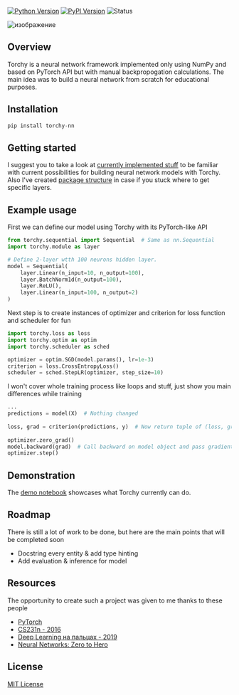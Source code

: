
[![Python Version](https://img.shields.io/badge/python-3.11-blue.svg)](https://www.python.org/downloads/release/python-360/)
[![PyPI Version](https://img.shields.io/pypi/v/torchy-nn.svg)](https://pypi.org/project/torchy-nn/)
![Status](https://img.shields.io/badge/status-alpha-orange.svg)

![изображение](https://github.com/chuvalniy/Torchy/assets/85331232/e0ab8cfe-4e12-42f9-b90e-37fb93f8ffd0)


## Overview
Torchy is a neural network framework implemented only using NumPy and based on PyTorch API but with manual backpropogation calculations. The main idea was to build a neural network from scratch for educational purposes.

## Installation
```python
pip install torchy-nn
```
## Getting started
I suggest you to take a look at [currently implemented stuff](https://github.com/chuvalniy/Torchy/blob/main/docs/Implemented.md) to be familiar with current possibilities for building neural network models with Torchy. Also I've created [package structure](https://github.com/chuvalniy/Torchy/blob/main/docs/PackageStructure.md) in case if you stuck where to get specific layers.

## Example usage
First we can define our model using Torchy with its PyTorch-like API

```python
from torchy.sequential import Sequential  # Same as nn.Sequential
import torchy.module as layer

# Define 2-layer wtth 100 neurons hidden layer.
model = Sequential(
    layer.Linear(n_input=10, n_output=100),
    layer.BatchNorm1d(n_output=100),
    layer.ReLU(),
    layer.Linear(n_input=100, n_output=2)
)
```

Next step is to create instances of optimizer and criterion for loss function and scheduler for fun
```python
import torchy.loss as loss
import torchy.optim as optim
import torchy.scheduler as sched

optimizer = optim.SGD(model.params(), lr=1e-3)
criterion = loss.CrossEntropyLoss()
scheduler = sched.StepLR(optimizer, step_size=10)
```

I won't cover whole training process like loops and stuff, just show you main differences while training
```python
...
predictions = model(X)  # Nothing changed
        
loss, grad = criterion(predictions, y)  # Now return tuple of (loss, grad) instead of only loss 
        
optimizer.zero_grad() 
model.backward(grad)  # Call backward on model object and pass gradient from loss as argument
optimizer.step()
```


## Demonstration
The [demo notebook](https://github.com/chuvalniy/Torchy/blob/main/torchy-demo.ipynb) showcases what Torchy currently can do.

## Roadmap
There is still a lot of work to be done, but here are the main points that will be completed soon
- Docstring every entity & add type hinting
- Add evaluation & inference for model 

## Resources
The opportunity to create such a project was given to me thanks to these people

- [PyTorch](https://github.com/pytorch/pytorch)
- [CS231n - 2016](https://youtube.com/playlist?list=PLkt2uSq6rBVctENoVBg1TpCC7OQi31AlC)
- [Deep Learning на пальцах - 2019](https://youtube.com/playlist?list=PL5FkQ0AF9O_o2Eb5Qn8pwCDg7TniyV1Wb)
- [Neural Networks: Zero to Hero](https://youtube.com/playlist?list=PLAqhIrjkxbuWI23v9cThsA9GvCAUhRvKZ)


## License
[MIT License](https://github.com/chuvalniy/Torchy/blob/main/LICENSE)


